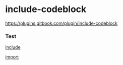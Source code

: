 # include-codeblock

https://plugins.gitbook.com/plugin/include-codeblock


### Test
[include](../files/test.js)

[import](../files/test.js)
